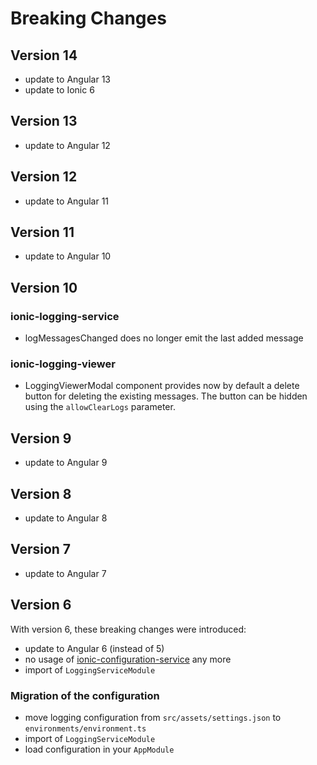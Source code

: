 # Breaking Changes

## Version 14

- update to Angular 13
- update to Ionic 6

## Version 13

- update to Angular 12

## Version 12

- update to Angular 11

## Version 11

- update to Angular 10

## Version 10

### ionic-logging-service

- logMessagesChanged does no longer emit the last added message

### ionic-logging-viewer

- LoggingViewerModal component provides now by default a delete button for deleting the existing messages.
  The button can be hidden using the `allowClearLogs` parameter.

## Version 9

- update to Angular 9

## Version 8

- update to Angular 8

## Version 7

- update to Angular 7

## Version 6

With version 6, these breaking changes were introduced:

- update to Angular 6 (instead of 5)
- no usage of [ionic-configuration-service](https://github.com/Ritzlgrmft/ionic-configuration-service) any more
- import of `LoggingServiceModule`

### Migration of the configuration

- move logging configuration from `src/assets/settings.json` to `environments/environment.ts`
- import of `LoggingServiceModule`
- load configuration in your `AppModule`
